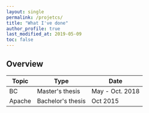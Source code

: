 ```yaml
---
layout: single
permalink: /projetcs/
title: "What I've done"
author_profile: true
last_modified_at: 2019-05-09
toc: false
---
```

## Overview
|Topic|Type|Date|
|------------|------------|------------|
|BC|Master's thesis|May - Oct. 2018|
|Apache|Bachelor's thesis| Oct 2015|